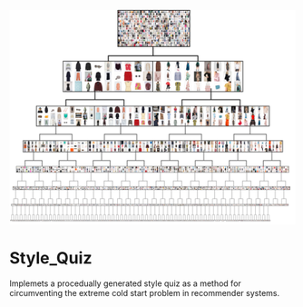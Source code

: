 ![Collage of dataset pictures](reports/figures/style_quiz_tree_brackets_9levels.png)

# Style_Quiz

Implemets a procedually generated style quiz as a method for circumventing the extreme cold start problem in recommender systems.
